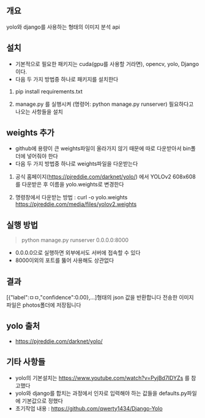 ## 개요
yolo와 django를 사용하는 형태의 이미지 분석 api

## 설치
* 기본적으로 필요한 패키지는 cuda(gpu를 사용할 거라면), opencv, yolo, Django 이다.
* 다음 두 가지 방법중 하나로 패키지를 설치한다
1. pip install requirements.txt

2. manage.py 를 실행시켜 (명령어: python manage.py runserver) 필요하다고 나오는 사항들을 설치

## weights 추가
* github에 용량이 큰 weights파일이 올라가지 않기 때문에 따로 다운받아서 bin폴더에 넣어줘야 한다
* 다음 두 가지 방법중 하나로 weights파일을 다운받는다
1. 공식 홈페이지(https://pjreddie.com/darknet/yolo/) 에서 YOLOv2 608x608를 다운받은 후 이름을 yolo.weights로 변경한다

2. 명령창에서 다운받는 방법 : curl -o yolo.weights https://pjreddie.com/media/files/yolov2.weights

## 실행 방법 
> python manage.py runserver 0.0.0.0:8000
* 0.0.0.0으로 실행하면 외부에서도 서버에 접속할 수 있다 
* 8000이외의 포트를 뚫어 사용해도 상관없다

## 결과 
[{"label":ㅁㅁ,"confidence":0.00},...]형태의 json 값을 반환합니다
전송한 이미지 파일은 photos폴더에 저장됩니다

## yolo 출처 
* https://pjreddie.com/darknet/yolo/

## 기타 사항들
* yolo의 기본설치는 https://www.youtube.com/watch?v=PyjBd7IDYZs 를 참고했다
* yolo와 django를 합치는 과정에서 인자로 입력해야 하는 값들을 defaults.py파일에 기본값으로 정했다 
* 초기작업 내용 : https://github.com/qwerty1434/Django-Yolo
